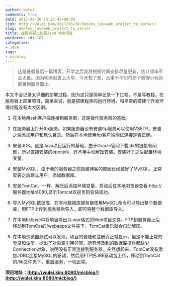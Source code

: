 ```yaml
---
author: wulei
comments: true
date: 2017-08-30 15:22:42+00:00
link: http://wulei.kim/2017/08/30/deploy_javaweb_project_to_server/
slug: deploy_javaweb_project_to_server
title: 在服务器上部署Java Web项目
wordpress_id: 187
categories:
- Java
tags:
- micblog
---
```


<blockquote>这是暑假最后一篇博客，开学之后我将根据时间安排尽量更新，估计频率不会太低。因为明天就要上火车，今天想了想，没事干不如将那个微博小玩具部署到服务器上。</blockquote>


本文不会记录太详细的部署过程，因为这只是简单记录一下过程，不是写教程。在服务器上部署项目，简单来说，就是搭建程序的运行环境，和平常的搭建个开发环境过程没有太大区别。



 	
  1. 在本地用ssh客户端连接到服务器，这是操作服务器的基础。

 	
  2. 在服务器上打开ftp服务。如果服务器没有安装ftp服务可以使用VSFTP。安装之后添加用户和默认目录。然后在本地使用ftp客户端测试连接是否正确。

 	
  3. 安装JDK。这是Java项目运行的基础，由于Oracle官网下载jdk的链接有问题，所以直接安装的openjdk，还不用手动解压安装。安装好了之后配置环境变量。

 	
  4. 安装MySQL，由于我的服务器之前搭建博客的原因已经装好了MySQL。正常安装之后建立用户，添加数据库。

 	
  5. 安装TomCat。一样，解压后添加环境变量，启动后在本地浏览器查看:http://服务器地址:8080,显示Tomcat欢迎页则安装成功。

 	
  6. 导入MySQL数据库，在本地数据库服务器使用MySQL命令可以导出整个数据库，用FTP上传到服务器后导入。即可将整个数据库导入。

 	
  7. 在本地Eclipse中将项目导出为.war格式的Web项目文件。FTP到服务器上后移动到TomCat的/webapps文件夹下，TomCat重启就会自动解压。

 	
  8. 在本地浏览器测试可以发现，项目的登陆和注册页正常显示，但是不能正常的登录和注册，抛出了对象空引用异常，所有涉及到的数据库操作都缺少Connection对象，说明没有正常连接到服务器。突然想起来，TomCat没有添加JDBC连接MySQL的驱动，然后用FTP把JRE驱动包上传，移动到TomCat的/lib文件夹下，重启服务，一切正常。


**项目地址：[http://wulei.kim:8080/micblog/](http://wulei.kim:8080/micblog/)**
